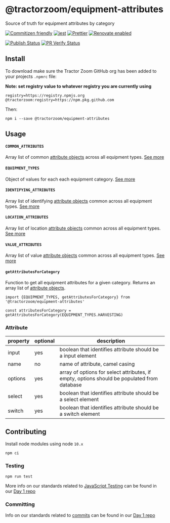 # @tractorzoom/equipment-attributes

Source of truth for equipment attributes by category

[![Commitizen friendly](https://img.shields.io/badge/commitizen-friendly-brightgreen.svg)](http://commitizen.github.io/cz-cli/) [![jest](https://jestjs.io/img/jest-badge.svg)](https://github.com/facebook/jest) [![Prettier](https://img.shields.io/badge/code_style-prettier-ff69b4.svg?style=flat-square)](https://github.com/prettier/prettier) [![Renovate enabled](https://img.shields.io/badge/renovate-enabled-brightgreen.svg)](https://renovatebot.com/)

[![Publish Status](https://github.com/TractorZoom/equipment-attributes/workflows/publish/badge.svg)](https://github.com/TractorZoom/equipment-attributes/actions) [![PR Verify Status](https://github.com/TractorZoom/equipment-attributes/workflows/pull_request_verify/badge.svg)](https://github.com/TractorZoom/equipment-attributes/actions)

## Install

To download make sure the Tractor Zoom GitHub org has been added to your projects `.npmrc` file:

**Note: set registry value to whatever registry you are currently using**

```
registry=https://registry.npmjs.org
@tractorzoom:registry=https://npm.pkg.github.com
```

Then:

```
npm i --save @tractorzoom/equipment-attributes
```

## Usage

#### `COMMON_ATTRIBUTES`

Array list of common [attribute objects](#attribute) across all equipment types. [See more](src/attributes-by-category.js)

#### `EQUIPMENT_TYPES`

Object of values for each each equipment category. [See more](src/equipment-types.js)

#### `IDENTIFYING_ATTRIBUTES`

Array list of identifying [attribute objects](#attribute) common across all equipment types. [See more](src/attributes-by-category.js)

#### `LOCATION_ATTRIBUTES`

Array list of location [attribute objects](#attribute) common across all equipment types. [See more](src/attributes-by-category.js)

#### `VALUE_ATTRIBUTES`

Array list of value [attribute objects](#attribute) common across all equipment types. [See more](src/attributes-by-category.js)

#### `getAttributesForCategory`

Function to get all equipment attributes for a given category. Returns an array list of [attribute objects](#attribute).

```
import {EQUIPMENT_TYPES, getAttributesForCategory} from '@tractorzoom/equipment-attributes'

const attributesForCategory = getAttributesForCategory(EQUIPMENT_TYPES.HARVESTING)
```

### Attribute

| property | optional | description                                                                                 |
| -------- | -------- | ------------------------------------------------------------------------------------------- |
| input    | yes      | boolean that identifies attribute should be a input element                                 |
| name     | no       | name of attribute, camel casing                                                             |
| options  | yes      | array of options for select attributes, if empty, options should be populated from database |
| select   | yes      | boolean that identifies attribute should be a select element                                |
| switch   | yes      | boolean that identifies attribute should be a switch element                                |

## Contributing

Install node modules using node `10.x`

```
npm ci
```

### Testing

```
npm run test
```

More info on our standards related to [JavaScript Testing](https://github.com/TractorZoom/Day1/blob/master/developer/languages/javascript.md#testing) can be found in our [Day 1 repo](https://github.com/TractorZoom/Day1)

### Committing

Info on our standards related to [commits](https://github.com/TractorZoom/Day1/blob/master/developer/languages/javascript.md#committing) can be found in our [Day 1 repo](https://github.com/TractorZoom/Day1)
